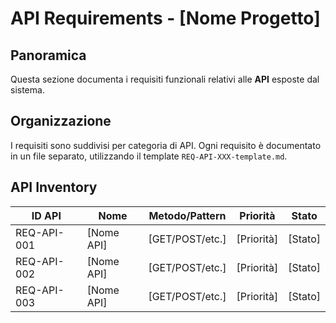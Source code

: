 # API Requirements - [Nome Progetto]

## Panoramica

Questa sezione documenta i requisiti funzionali relativi alle **API** esposte dal sistema.

## Organizzazione

I requisiti sono suddivisi per categoria di API. Ogni requisito è documentato in un file separato, utilizzando il template `REQ-API-XXX-template.md`.

## API Inventory

| ID API | Nome | Metodo/Pattern | Priorità | Stato |
|--------|------|---------------|----------|-------|
| REQ-API-001 | [Nome API] | [GET/POST/etc.] | [Priorità] | [Stato] |
| REQ-API-002 | [Nome API] | [GET/POST/etc.] | [Priorità] | [Stato] |
| REQ-API-003 | [Nome API] | [GET/POST/etc.] | [Priorità] | [Stato] |
